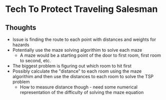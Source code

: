# Tech To Protect Traveling Salesman

## Thoughts
  - Issue is finding the route to each point with distances and weights for hazards
  - Potentially use the maze solving algorithim to solve each maze 
    - A maze would be a starting point of the door to first room, first room to second, etc.
  - The biggest problem is figuring out which room to hit first
  - Possibly calculate the "distance" to each room using the maze algorithim and then use the distances to each room to solve the TSP problem
    - How to measure distance though - need some numerical representation of the difficulty of solving the maze equation
